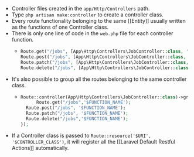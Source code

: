 - Controller files created in the `app/Http/Controllers` path.
- Type `php artisan make:controller` to create a controller class.
- Every route functionality belonging to the same [[Entity]] usually written as the functions of one Controller class.
- There is only one line of code in the `web.php` file for each controller function.
	- ```php
	  Route.get("/jobs", [App\Http\Controllers\JobController::class, '$FUNCTION_NAME']);
	  Route.post("/jobs", [App\Http\Controllers\JobController::class, '$FUNCTION_NAME']);
	  Route.patch("/jobs", [App\Http\Controllers\JobController::class, '$FUNCTION_NAME']);
	  Route.delete("/jobs", [App\Http\Controllers\JobController::class, '$FUNCTION_NAME']);
	  ```
- It's also possible to group all the routes belonging to the same controller class.
	- ```php
	  Route::controller(App\Http\Controllers\JobController::class)->group(function(){
	    	Route.get("/jobs",'$FUNCTION_NAME');
	  	Route.post("/jobs", '$FUNCTION_NAME');
	  	Route.patch("/jobs", '$FUNCTION_NAME');
	  	Route.delete("/jobs",'$FUNCTION_NAME');
	  });
	  ```
- If a Controller class is passed to `Route::resource('$URI', '$CONTROLLER_CLASS')`, it will register all the [[Laravel Default Restful Actions]] automatically.